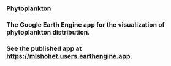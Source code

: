 ### Phytoplankton
### The Google Earth Engine app for the visualization of phytoplankton distribution.
### See the published app at https://mlshohet.users.earthengine.app.
